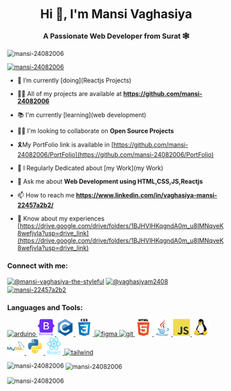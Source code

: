 <h1 align="center">Hi 👋, I'm Mansi Vaghasiya</h1>
<h3 align="center">A Passionate Web Developer from Surat 🕸️</h3>

<p align="left"> <img src="https://komarev.com/ghpvc/?username=mansi-24082006&label=Profile%20views&color=0e75b6&style=flat" alt="mansi-24082006" /> </p>

<p align="left"> <a href="https://github.com/ryo-ma/github-profile-trophy"><img src="https://github-profile-trophy.vercel.app/?username=mansi-24082006" alt="mansi-24082006" /></a> </p>

- 🔭 I’m currently [doing](Reactjs Projects)

- 👨‍💻 All of my projects are available at **https://github.com/mansi-24082006**

- 📚 I'm currently [learning](web development)

- 👩‍💻 I'm looking to collaborate on **Open Source Projects**

- 🎗️My PortFolio link is available in [https://github.com/mansi-24082006/PortFolio](https://github.com/mansi-24082006/PortFolio)

- 📝 I Regularly Dedicated about [my Work](my Work)

- 💬 Ask me about **Web Development using HTML,CSS,JS,Reactjs**

- 📫 How to reach me **https://www.linkedin.com/in/vaghasiya-mansi-22457a2b2/**

- 📄 Know about my experiences [https://drive.google.com/drive/folders/1BJHVlHKqgndA0m_u8IMNqveK8wefjvIa?usp=drive_link](https://drive.google.com/drive/folders/1BJHVlHKqgndA0m_u8IMNqveK8wefjvIa?usp=drive_link)

<h3 align="left">Connect with me:</h3>
<p align="left">
<a href="https://codepen.io/@mansi-vaghasiya-the-styleful" target="blank"><img align="center" src="https://raw.githubusercontent.com/rahuldkjain/github-profile-readme-generator/master/src/images/icons/Social/codepen.svg" alt="@mansi-vaghasiya-the-styleful" height="30" width="40" /></a>
<a href="https://twitter.com/@vaghasiyam2408" target="blank"><img align="center" src="https://raw.githubusercontent.com/rahuldkjain/github-profile-readme-generator/master/src/images/icons/Social/twitter.svg" alt="@vaghasiyam2408" height="30" width="40" /></a>
<a href="https://linkedin.com/in/mansi-22457a2b2" target="blank"><img align="center" src="https://raw.githubusercontent.com/rahuldkjain/github-profile-readme-generator/master/src/images/icons/Social/linked-in-alt.svg" alt="mansi-22457a2b2" height="30" width="40" /></a>
</p>

<h3 align="left">Languages and Tools:</h3>
<p align="left"> <a href="https://www.arduino.cc/" target="_blank" rel="noreferrer"> <img src="https://cdn.worldvectorlogo.com/logos/arduino-1.svg" alt="arduino" width="40" height="40"/> </a> <a href="https://getbootstrap.com" target="_blank" rel="noreferrer"> <img src="https://raw.githubusercontent.com/devicons/devicon/master/icons/bootstrap/bootstrap-plain-wordmark.svg" alt="bootstrap" width="40" height="40"/> </a> <a href="https://www.cprogramming.com/" target="_blank" rel="noreferrer"> <img src="https://raw.githubusercontent.com/devicons/devicon/master/icons/c/c-original.svg" alt="c" width="40" height="40"/> </a> <a href="https://www.w3schools.com/css/" target="_blank" rel="noreferrer"> <img src="https://raw.githubusercontent.com/devicons/devicon/master/icons/css3/css3-original-wordmark.svg" alt="css3" width="40" height="40"/> </a> <a href="https://www.figma.com/" target="_blank" rel="noreferrer"> <img src="https://www.vectorlogo.zone/logos/figma/figma-icon.svg" alt="figma" width="40" height="40"/> </a> <a href="https://git-scm.com/" target="_blank" rel="noreferrer"> <img src="https://www.vectorlogo.zone/logos/git-scm/git-scm-icon.svg" alt="git" width="40" height="40"/> </a> <a href="https://www.w3.org/html/" target="_blank" rel="noreferrer"> <img src="https://raw.githubusercontent.com/devicons/devicon/master/icons/html5/html5-original-wordmark.svg" alt="html5" width="40" height="40"/> </a> <a href="https://www.java.com" target="_blank" rel="noreferrer"> <img src="https://raw.githubusercontent.com/devicons/devicon/master/icons/java/java-original.svg" alt="java" width="40" height="40"/> </a> <a href="https://developer.mozilla.org/en-US/docs/Web/JavaScript" target="_blank" rel="noreferrer"> <img src="https://raw.githubusercontent.com/devicons/devicon/master/icons/javascript/javascript-original.svg" alt="javascript" width="40" height="40"/> </a> <a href="https://www.linux.org/" target="_blank" rel="noreferrer"> <img src="https://raw.githubusercontent.com/devicons/devicon/master/icons/linux/linux-original.svg" alt="linux" width="40" height="40"/> </a> <a href="https://www.mysql.com/" target="_blank" rel="noreferrer"> <img src="https://raw.githubusercontent.com/devicons/devicon/master/icons/mysql/mysql-original-wordmark.svg" alt="mysql" width="40" height="40"/> </a> <a href="https://www.python.org" target="_blank" rel="noreferrer"> <img src="https://raw.githubusercontent.com/devicons/devicon/master/icons/python/python-original.svg" alt="python" width="40" height="40"/> </a> <a href="https://reactjs.org/" target="_blank" rel="noreferrer"> <img src="https://raw.githubusercontent.com/devicons/devicon/master/icons/react/react-original-wordmark.svg" alt="react" width="40" height="40"/> </a> <a href="https://tailwindcss.com/" target="_blank" rel="noreferrer"> <img src="https://www.vectorlogo.zone/logos/tailwindcss/tailwindcss-icon.svg" alt="tailwind" width="40" height="40"/> </a> </p>

<p><img align="left" src="https://github-readme-stats.vercel.app/api/top-langs?username=mansi-24082006&show_icons=true&locale=en&layout=compact" alt="mansi-24082006" /></p>

<p>&nbsp;<img align="center" src="https://github-readme-stats.vercel.app/api?username=mansi-24082006&show_icons=true&locale=en" alt="mansi-24082006" /></p>

<p><img align="center" src="https://github-readme-streak-stats.herokuapp.com/?user=mansi-24082006&" alt="mansi-24082006" /></p>
